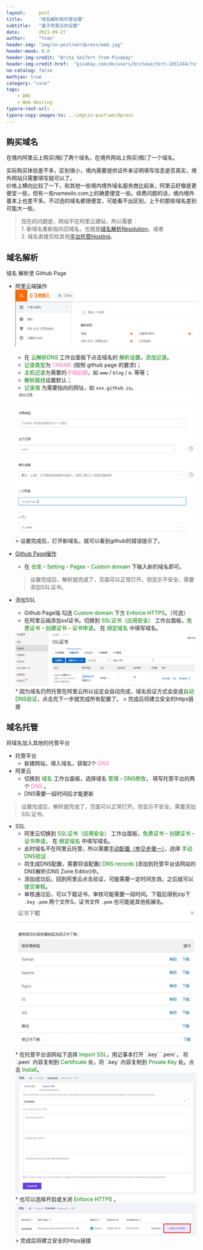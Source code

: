 ```yaml
---
layout:     post
title:      "域名解析和托管设置"
subtitle:   "基于阿里云的设置"
date:       2021-09-27
author:     "Yvan"
header-img: "img/in-post/wordpress/web.jpg"
header-mask: 0.8
header-img-credit: "Brita Seifert from Pixabay"
header-img-credit-href:  "pixabay.com/de/users/britaseifert-1651244/?utm_source=link-attribution&amp;utm_medium=referral&amp;utm_campaign=image&amp;utm_content=1045994"
no-catalog: false
mathjax: true
category: "csce"
tags:
    - DNS
    - Web Hosting
typora-root-url: ..
typora-copy-images-to: ..\img\in-post\wordpress
---
```


## 购买域名
在境内阿里云上购买(租)了两个域名，在境外网站上购买(租)了一个域名。

实际购买体验差不多，区别很小，境内需要提供证件来证明填写信息是否真实，境外网站只需要填写就可以了。<br/>价格上横向比较了一下，和其他一些境内境外域名服务商比起来，阿里云好像是更便宜一些，但有一些namesilo.com上的确更便宜一些。续费问题的话，境内境外基本上也差不多。不过选的域名都很便宜，可能看不出区别，上千的那些域名差别可能大一些。

>现在的问题是，网站不在阿里云建站，所以需要：<br/>1. 新域名重新指向旧域名，也就是[域名解析Resolution](#域名解析)。或者<br/>2. 域名直接交给其他[平台托管Hosting](#域名托管)。


## 域名解析
域名 解析至 Github Page
* 阿里云端操作
    <img src="/img/in-post/wordpress/dns/ali_workpad.jpg" style="zoom:100%;" />
    * 在 <span style="color: green">云解析DNS</span> 工作台面板下点击域名的 <span style="color: green">解析设置</span>，<span style="color: green">添加记录</span>。 
    * <span style="color: green">记录类型</span>为 <span style="color: hotpink">CNAME</span> (按照 github page 的要求)；
    * <span style="color: green">主机记录</span>为需要的<span style="color: hotpink">子域前缀</span>，如 `www` / `blog` / `m`. 等等；
    * <span style="color: green">解析路线</span>设置默认； 
    * <span style="color: green">记录值</span> 为需要指向的网址，如 <span>`xxx.github.io`</span>。<br/>
    <img src="/img/in-post/wordpress/dns/cname.png" style="zoom:100%;" />
    > 设置完成后，打开新域名，就可以看到github的错误提示了。

* [Github Page操作](https://docs.github.com/cn/pages/configuring-a-custom-domain-for-your-github-pages-site/managing-a-custom-domain-for-your-github-pages-site)
    * 在 <span style="color: green">仓库</span> - <span style="color: green">Setting</span> - <span style="color: green">Pages</span> - <span style="color: green">Custom domain</span> 下输入新的域名即可。
    > 设置完成后，解析就完成了，页面可以正常打开。但显示不安全，需要添加SSL证书。

* 添加SSL
    * Github Page端 勾选 <span style="color: green">Custom domain</span> 下方 <span style="color: green">Enforce HTTPS</span>。（可选）
    * 在阿里云端添加ssl证书。切换到 <span style="color: green">SSL证书（应用安全）</span> 工作台面板，<span style="color: green">免费证书</span> - <span style="color: green">创建证书</span> - <span style="color: green">证书申请</span>， 在 <span style="color: green">绑定域名</span> 中填写域名。<br/>
    <img src="/img/in-post/wordpress/dns/ssl_get.jpg" style="zoom:100%;" />
    * 因为域名仍然托管在阿里云所以设定会自动完成，域名验证方式会变成<span style="color: green">自动DNS验证</span>，点击完下一步就完成所有配置了。
    > 完成后将建立安全的https链接


## 域名托管
将域名加入其他的托管平台
* 托管平台
    * 新建网站，填入域名，获取2个 <span style="color: hotpink">DNS</span> 
* 阿里云
    * 切换到 <span style="color: green">域名</span> 工作台面板，选择域名 <span style="color: green">管理</span> - <span style="color: green">DNS修改</span>， 填写托管平台的两个 <span style="color: hotpink">DNS</span> 。
    * DNS需要一段时间后才能更新
> 设置完成后，解析就完成了，页面可以正常打开。但显示不安全，需要添加SSL证书。
* SSL
    * 阿里云切换到 <span style="color: green">SSL证书（应用安全）</span> 工作台面板，<span style="color: green">免费证书</span> - <span style="color: green">创建证书</span> - <span style="color: green">证书申请</span>， 在 <span style="color: green">绑定域名</span> 中填写域名。
    * 此时域名不在阿里云托管，所以需要[手动配置（参见步骤一）](https://help.aliyun.com/document_detail/127000.html)，选择 <span style="color: green">手动DNS验证</span>
    * 将生成DNS配置，需要将该配置( <span style="color: green">DNS records</span> )添加到托管平台该网站的DNS解析(DNS Zone Editor)中。
    * 添加成功后，回到阿里云点击验证，可能需要一定时间生效。之后就可以 <span style="color: green">提交审核</span>。
    * 审核通过后，可以下载证书，审核可能需要一段时间。下载后得到zip下 `.key` `.pem` 两个文件S。证书文件 `.pem` 也可能是其他拓展名。<br/>
    <img src="/img/in-post/wordpress/dns/ssl_download.jpg" style="zoom:100%;" />
    * 在托管平台该网站下选择 <span style="color: green">Import SSL</span>，用记事本打开 `.key` `.pem`， 将 `.pem` 内容复制到 <span style="color: green">Certificate</span> 处，将 `.key` 内容复制到 <span style="color: green">Private Key</span> 处。点击  <span style="color: green">Install</span>。<br/>
    <img src="/img/in-post/wordpress/dns/ssl.jpg" style="zoom:100%;" />
    * 也可以选择开启或关闭 <span style="color: green">Enforce HTTPS</span> 。<br/>
    <img src="/img/in-post/wordpress/dns/ssl_enforce.jpg" style="zoom:100%;" />
    > 完成后将建立安全的https链接
